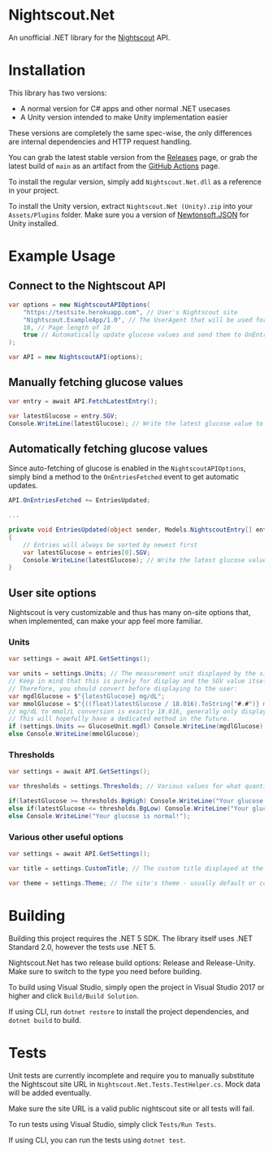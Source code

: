 # Nightscout.Net
An unofficial .NET library for the [Nightscout](https://github.com/nightscout/cgm-remote-monitor) API.

# Installation
This library has two versions:
- A normal version for C# apps and other normal .NET usecases
- A Unity version intended to make Unity implementation easier

These versions are completely the same spec-wise, the only differences are internal dependencies and HTTP request handling. 

You can grab the latest stable version from the [Releases](https://github.com/legoandmars/Nightscout.Net/releases/latest) page, or grab the latest build of `main` as an artifact from the [GitHub Actions](https://github.com/legoandmars/Nightscout.Net/actions) page.

To install the regular version, simply add `Nightscout.Net.dll` as a reference in your project.

To install the Unity version, extract `Nightscout.Net (Unity).zip` into your `Assets/Plugins` folder. Make sure you a version of [Newtonsoft.JSON](https://github.com/jilleJr/Newtonsoft.Json-for-Unity) for Unity installed.

# Example Usage
## Connect to the Nightscout API
```csharp
var options = new NightscoutAPIOptions(
    "https://testsite.herokuapp.com", // User's Nightscout site
    "Nightscout.ExampleApp/1.0", // The UserAgent that will be used for web requests
    10, // Page length of 10
    true // Automatically update glucose values and send them to OnEntriesFetched
);

var API = new NightscoutAPI(options);
```

## Manually fetching glucose values
```csharp
var entry = await API.FetchLatestEntry();

var latestGlucose = entry.SGV;
Console.WriteLine(latestGlucose); // Write the latest glucose value to the console
```

## Automatically fetching glucose values
Since auto-fetching of glucose is enabled in the `NightscoutAPIOptions`, simply bind a method to the `OnEntriesFetched` event to get automatic updates.
```csharp
API.OnEntriesFetched += EntriesUpdated;

...

private void EntriesUpdated(object sender, Models.NightscoutEntry[] entries)
{
    // Entries will always be sorted by newest first
    var latestGlucose = entries[0].SGV;
    Console.WriteLine(latestGlucose); // Write the latest glucose value to the console
}
```

## User site options
Nightscout is very customizable and thus has many on-site options that, when implemented, can make your app feel more familiar.
### Units
```csharp
var settings = await API.GetSettings();

var units = settings.Units; // The measurement unit displayed by the site - mg/dL or mmol/L.
// Keep in mind that this is purely for display and the SGV value itself stays mg/dL regardless of this setting.
// Therefore, you should convert before displaying to the user:
var mgdlGlucose = $"{latestGlucose} mg/dL";
var mmolGlucose = $"{((float)latestGlucose / 18.016).ToString("#.#")} mmol/L"; 
// mg/dL to mmol/L conversion is exactly 18.016, generally only displayed up to the first decimal point.
// This will hopefully have a dedicated method in the future.
if (settings.Units == GlucoseUnit.mgdl) Console.WriteLine(mgdlGlucose);
else Console.WriteLine(mmolGlucose);
```

### Thresholds
```csharp
var settings = await API.GetSettings();

var thresholds = settings.Thresholds; // Various values for what quantifies a high/low/in-range glucose value.

if(latestGlucose >= thresholds.BgHigh) Console.WriteLine("Your glucose is high!");
else if(latestGlucose <= thresholds.BgLow) Console.WriteLine("Your glucose is low!");
else Console.WriteLine("Your glucose is normal!");
```

### Various other useful options
```csharp
var settings = await API.GetSettings();

var title = settings.CustomTitle; // The custom title displayed at the top of the site. Defaults to Nightscout

var theme = settings.Theme; // The site's theme - usually default or colors, but other themes are possible
```

# Building
Building this project requires the .NET 5 SDK. The library itself uses .NET Standard 2.0, however the tests use .NET 5.

Nightscout.Net has two release build options: Release and Release-Unity. Make sure to switch to the type you need before building.

To build using Visual Studio, simply open the project in Visual Studio 2017 or higher and click `Build/Build Solution`.

If using CLI, run `dotnet restore` to install the project dependencies, and `dotnet build` to build.

# Tests
Unit tests are currently incomplete and require you to manually substitute the Nightscout site URL in `Nightscout.Net.Tests.TestHelper.cs`. Mock data will be added eventually.

Make sure the site URL is a valid public nightscout site or all tests will fail.

To run tests using Visual Studio, simply click `Tests/Run Tests`.

If using CLI, you can run the tests using `dotnet test`.
